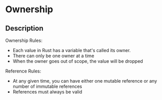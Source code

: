 # Ownership

## Description

Ownership Rules:

- Each value in Rust has a variable that's called its owner.
- There can only be one owner at a time
- When the owner goes out of scope, the value will be dropped

Reference Rules:

- At any given time, you can have either one mutable reference or any number of immutable references
- References must always be valid
